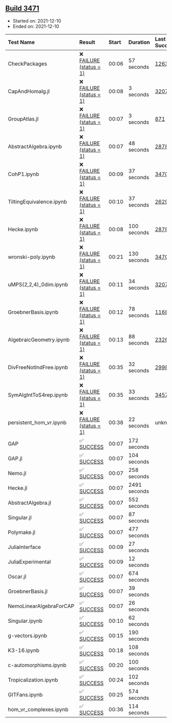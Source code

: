 ## [Build 3471](https://oscarci.mathematik.uni-kl.de/job/oscar-stable/3471/)

* Started on: 2021-12-10
* Ended on: 2021-12-10

| Test Name    | Result | Start | Duration | Last Success | First Failure |
|:-------------|:-------|:------|:---------|:-------------|:--------------|
| CheckPackages | ❌ [FAILURE (status = 1)](https://oscarci.mathematik.uni-kl.de/job/oscar-stable/3471/artifact/logs/build-3471/CheckPackages.log) | 00:06 | 57 seconds | [1263](https://oscarci.mathematik.uni-kl.de/job/oscar-stable/1263/) | [1264](https://oscarci.mathematik.uni-kl.de/job/oscar-stable/1264/) |
| CapAndHomalg.jl | ❌ [FAILURE (status = 1)](https://oscarci.mathematik.uni-kl.de/job/oscar-stable/3471/artifact/logs/build-3471/CapAndHomalg.jl.log) | 00:08 | 3 seconds | [3207](https://oscarci.mathematik.uni-kl.de/job/oscar-stable/3207/) | [3208](https://oscarci.mathematik.uni-kl.de/job/oscar-stable/3208/) |
| GroupAtlas.jl | ❌ [FAILURE (status = 1)](https://oscarci.mathematik.uni-kl.de/job/oscar-stable/3471/artifact/logs/build-3471/GroupAtlas.jl.log) | 00:07 | 3 seconds | [871](https://oscarci.mathematik.uni-kl.de/job/oscar-stable/871/) | [872](https://oscarci.mathematik.uni-kl.de/job/oscar-stable/872/) |
| AbstractAlgebra.ipynb | ❌ [FAILURE (status = 1)](https://oscarci.mathematik.uni-kl.de/job/oscar-stable/3471/artifact/logs/build-3471/AbstractAlgebra.ipynb.log) | 00:07 | 48 seconds | [2878](https://oscarci.mathematik.uni-kl.de/job/oscar-stable/2878/) | [2879](https://oscarci.mathematik.uni-kl.de/job/oscar-stable/2879/) |
| CohP1.ipynb | ❌ [FAILURE (status = 1)](https://oscarci.mathematik.uni-kl.de/job/oscar-stable/3471/artifact/logs/build-3471/CohP1.ipynb.log) | 00:09 | 37 seconds | [3470](https://oscarci.mathematik.uni-kl.de/job/oscar-stable/3470/) | [3471](https://oscarci.mathematik.uni-kl.de/job/oscar-stable/3471/) |
| TiltingEquivalence.ipynb | ❌ [FAILURE (status = 1)](https://oscarci.mathematik.uni-kl.de/job/oscar-stable/3471/artifact/logs/build-3471/TiltingEquivalence.ipynb.log) | 00:10 | 37 seconds | [2629](https://oscarci.mathematik.uni-kl.de/job/oscar-stable/2629/) | [2630](https://oscarci.mathematik.uni-kl.de/job/oscar-stable/2630/) |
| Hecke.ipynb | ❌ [FAILURE (status = 1)](https://oscarci.mathematik.uni-kl.de/job/oscar-stable/3471/artifact/logs/build-3471/Hecke.ipynb.log) | 00:08 | 100 seconds | [2878](https://oscarci.mathematik.uni-kl.de/job/oscar-stable/2878/) | [2879](https://oscarci.mathematik.uni-kl.de/job/oscar-stable/2879/) |
| wronski-poly.ipynb | ❌ [FAILURE (status = 1)](https://oscarci.mathematik.uni-kl.de/job/oscar-stable/3471/artifact/logs/build-3471/wronski-poly.ipynb.log) | 00:21 | 130 seconds | [3470](https://oscarci.mathematik.uni-kl.de/job/oscar-stable/3470/) | [3471](https://oscarci.mathematik.uni-kl.de/job/oscar-stable/3471/) |
| uMPS(2,2,4)_0dim.ipynb | ❌ [FAILURE (status = 1)](https://oscarci.mathematik.uni-kl.de/job/oscar-stable/3471/artifact/logs/build-3471/uMPS-2-2-4-_0dim.ipynb.log) | 00:11 | 34 seconds | [3207](https://oscarci.mathematik.uni-kl.de/job/oscar-stable/3207/) | [3208](https://oscarci.mathematik.uni-kl.de/job/oscar-stable/3208/) |
| GroebnerBasis.ipynb | ❌ [FAILURE (status = 1)](https://oscarci.mathematik.uni-kl.de/job/oscar-stable/3471/artifact/logs/build-3471/GroebnerBasis.ipynb.log) | 00:12 | 78 seconds | [1168](https://oscarci.mathematik.uni-kl.de/job/oscar-stable/1168/) | [1169](https://oscarci.mathematik.uni-kl.de/job/oscar-stable/1169/) |
| AlgebraicGeometry.ipynb | ❌ [FAILURE (status = 1)](https://oscarci.mathematik.uni-kl.de/job/oscar-stable/3471/artifact/logs/build-3471/AlgebraicGeometry.ipynb.log) | 00:13 | 88 seconds | [2326](https://oscarci.mathematik.uni-kl.de/job/oscar-stable/2326/) | [2327](https://oscarci.mathematik.uni-kl.de/job/oscar-stable/2327/) |
| DivFreeNotIndFree.ipynb | ❌ [FAILURE (status = 1)](https://oscarci.mathematik.uni-kl.de/job/oscar-stable/3471/artifact/logs/build-3471/DivFreeNotIndFree.ipynb.log) | 00:35 | 32 seconds | [2998](https://oscarci.mathematik.uni-kl.de/job/oscar-stable/2998/) | [2999](https://oscarci.mathematik.uni-kl.de/job/oscar-stable/2999/) |
| SymAlgIntToS4rep.ipynb | ❌ [FAILURE (status = 1)](https://oscarci.mathematik.uni-kl.de/job/oscar-stable/3471/artifact/logs/build-3471/SymAlgIntToS4rep.ipynb.log) | 00:35 | 33 seconds | [3457](https://oscarci.mathematik.uni-kl.de/job/oscar-stable/3457/) | [3458](https://oscarci.mathematik.uni-kl.de/job/oscar-stable/3458/) |
| persistent_hom_vr.ipynb | ❌ [FAILURE (status = 1)](https://oscarci.mathematik.uni-kl.de/job/oscar-stable/3471/artifact/logs/build-3471/persistent_hom_vr.ipynb.log) | 00:38 | 22 seconds | unknown | unknown |
| GAP | ✅ [SUCCESS](https://oscarci.mathematik.uni-kl.de/job/oscar-stable/3471/artifact/logs/build-3471/GAP.log) | 00:07 | 172 seconds |  |  |
| GAP.jl | ✅ [SUCCESS](https://oscarci.mathematik.uni-kl.de/job/oscar-stable/3471/artifact/logs/build-3471/GAP.jl.log) | 00:07 | 104 seconds |  |  |
| Nemo.jl | ✅ [SUCCESS](https://oscarci.mathematik.uni-kl.de/job/oscar-stable/3471/artifact/logs/build-3471/Nemo.jl.log) | 00:07 | 258 seconds |  |  |
| Hecke.jl | ✅ [SUCCESS](https://oscarci.mathematik.uni-kl.de/job/oscar-stable/3471/artifact/logs/build-3471/Hecke.jl.log) | 00:07 | 2491 seconds |  |  |
| AbstractAlgebra.jl | ✅ [SUCCESS](https://oscarci.mathematik.uni-kl.de/job/oscar-stable/3471/artifact/logs/build-3471/AbstractAlgebra.jl.log) | 00:07 | 552 seconds |  |  |
| Singular.jl | ✅ [SUCCESS](https://oscarci.mathematik.uni-kl.de/job/oscar-stable/3471/artifact/logs/build-3471/Singular.jl.log) | 00:07 | 87 seconds |  |  |
| Polymake.jl | ✅ [SUCCESS](https://oscarci.mathematik.uni-kl.de/job/oscar-stable/3471/artifact/logs/build-3471/Polymake.jl.log) | 00:07 | 477 seconds |  |  |
| JuliaInterface | ✅ [SUCCESS](https://oscarci.mathematik.uni-kl.de/job/oscar-stable/3471/artifact/logs/build-3471/JuliaInterface.log) | 00:09 | 27 seconds |  |  |
| JuliaExperimental | ✅ [SUCCESS](https://oscarci.mathematik.uni-kl.de/job/oscar-stable/3471/artifact/logs/build-3471/JuliaExperimental.log) | 00:09 | 12 seconds |  |  |
| Oscar.jl | ✅ [SUCCESS](https://oscarci.mathematik.uni-kl.de/job/oscar-stable/3471/artifact/logs/build-3471/Oscar.jl.log) | 00:07 | 674 seconds |  |  |
| GroebnerBasis.jl | ✅ [SUCCESS](https://oscarci.mathematik.uni-kl.de/job/oscar-stable/3471/artifact/logs/build-3471/GroebnerBasis.jl.log) | 00:07 | 39 seconds |  |  |
| NemoLinearAlgebraForCAP | ✅ [SUCCESS](https://oscarci.mathematik.uni-kl.de/job/oscar-stable/3471/artifact/logs/build-3471/NemoLinearAlgebraForCAP.log) | 00:07 | 26 seconds |  |  |
| Singular.ipynb | ✅ [SUCCESS](https://oscarci.mathematik.uni-kl.de/job/oscar-stable/3471/artifact/logs/build-3471/Singular.ipynb.log) | 00:10 | 62 seconds |  |  |
| g-vectors.ipynb | ✅ [SUCCESS](https://oscarci.mathematik.uni-kl.de/job/oscar-stable/3471/artifact/logs/build-3471/g-vectors.ipynb.log) | 00:15 | 190 seconds |  |  |
| K3-16.ipynb | ✅ [SUCCESS](https://oscarci.mathematik.uni-kl.de/job/oscar-stable/3471/artifact/logs/build-3471/K3-16.ipynb.log) | 00:18 | 108 seconds |  |  |
| c-automorphisms.ipynb | ✅ [SUCCESS](https://oscarci.mathematik.uni-kl.de/job/oscar-stable/3471/artifact/logs/build-3471/c-automorphisms.ipynb.log) | 00:20 | 100 seconds |  |  |
| Tropicalization.ipynb | ✅ [SUCCESS](https://oscarci.mathematik.uni-kl.de/job/oscar-stable/3471/artifact/logs/build-3471/Tropicalization.ipynb.log) | 00:24 | 102 seconds |  |  |
| GITFans.ipynb | ✅ [SUCCESS](https://oscarci.mathematik.uni-kl.de/job/oscar-stable/3471/artifact/logs/build-3471/GITFans.ipynb.log) | 00:25 | 574 seconds |  |  |
| hom_vr_complexes.ipynb | ✅ [SUCCESS](https://oscarci.mathematik.uni-kl.de/job/oscar-stable/3471/artifact/logs/build-3471/hom_vr_complexes.ipynb.log) | 00:36 | 114 seconds |  |  |
